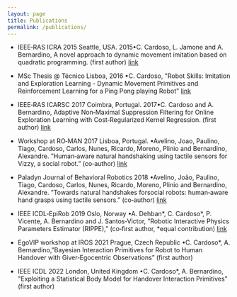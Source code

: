 ```yaml
---
layout: page 
title: Publications
permalink: /publications/
---
```



* IEEE‑RAS ICRA 2015 Seattle, USA. 
2015•C. Cardoso, L. Jamone and A. Bernardino, A novel approach to dynamic movement imitation based on quadratic programming. (first author)
[link](https://ieeexplore.ieee.org/iel7/7128761/7138973/07139285.pdf)

* MSc Thesis @ Técnico Lisboa, 2016 
•C. Cardoso, "Robot Skills: Imitation and Exploration Learning - Dynamic Movement Primitives and Reinforcement Learning for a Ping Pong playing Robot"
[link](https://fenix.tecnico.ulisboa.pt/downloadFile/281870113702919/resumo.pdf)

* IEEE‑RAS ICARSC 2017 Coimbra, Portugal. 
2017•C. Cardoso and A. Bernardino, Adaptive Non‑Maximal Suppression Filtering for Online Exploration Learning with Cost‑Regularized Kernel Regression. (first author)
[link](https://ieeexplore.ieee.org/iel7/7957705/7964034/07964087.pdf)

* Workshop at RO‑MAN 2017 Lisboa, Portugal. 
•Avelino, Joao, Paulino, Tiago, Cardoso, Carlos, Nunes, Ricardo, Moreno, Plinio and Bernardino, Alexandre. ”Human‑aware natural handshaking using tactile sensors for Vizzy, a social robot.” (co‑author)
[link](https://vislab.isr.tecnico.ulisboa.pt/wp-content/uploads/2017/11/javelino-romanws2017.pdf)

* Paladyn Journal of Behavioral Robotics 2018 
•Avelino, João, Paulino, Tiago, Cardoso, Carlos, Nunes, Ricardo, Moreno, Plinio and Bernardino, Alexandre. ”Towards natural handshakes forsocial robots: human‑aware hand grasps using tactile sensors.” (co‑author)
[link](https://www.degruyter.com/document/doi/10.1515/pjbr-2018-0017/pdf)

* IEEE ICDL‑EpiRob 2019 Oslo, Norway 
•A. Dehban*, C. Cardoso*, P. Vicente, A. Bernardino and J. Santos‑Victor, ”Robotic Interactive Physics Parameters Estimator (RIPPE),” (co‑first author, *equal contribution)
[link](https://vislab.isr.tecnico.ulisboa.pt/wp-content/uploads/2019/06/adehban-icdl2019.pdf)

* EgoVIP workshop at IROS 2021 Prague, Czech Republic 
•C. Cardoso*, A. Bernardino,”Bayesian Interaction Primitives for Robot to Human Handover with Giver‑Egocentric Observations” (first author)

* IEEE ICDL 2022 London, United Kingdom 
•C. Cardoso*, A. Bernardino, "Exploiting a Statistical Body Model for Handover Interaction Primitives" (first author)
